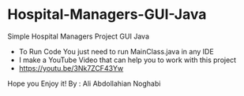 # Hospital-Managers-GUI-Java
Simple Hospital Managers Project GUI Java

- To Run Code You just need to run MainClass.java in any IDE
- I make a YouTube Video that can help you to work with this project 
- https://youtu.be/3Nk7ZCF43Yw

Hope you Enjoy it!
By :  Ali Abdollahian Noghabi
